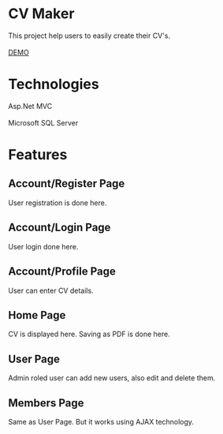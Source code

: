 # CV Maker
This project help users to easily create their CV's.<br /><br />
[DEMO](https://youtu.be/CgJcRoAJAz8)
# Technologies
Asp.Net MVC <br /> <br />
Microsoft SQL Server
# Features
## Account/Register Page
User registration is done here.
## Account/Login Page
User login done here.
## Account/Profile Page
User can enter CV details.
## Home Page
CV is displayed here. Saving as PDF is done here.
## User Page
Admin roled user can add new users, also edit and delete them.
## Members Page
Same as User Page. But it works using AJAX technology.


